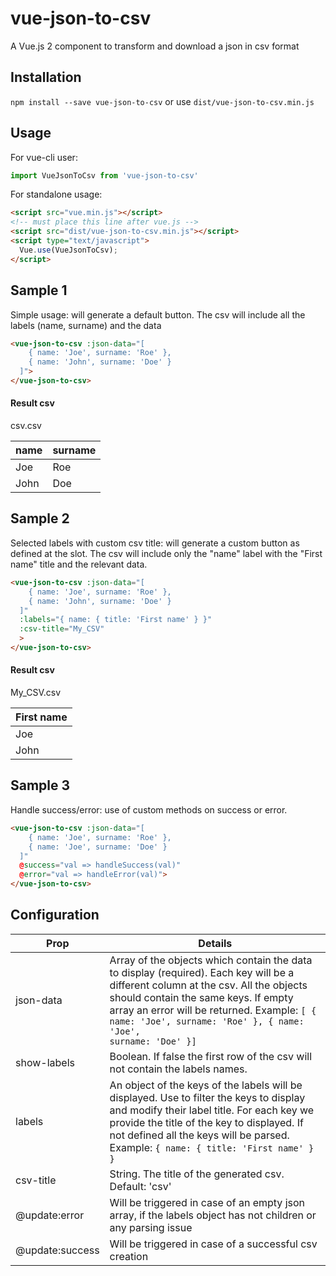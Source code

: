 # vue-json-to-csv

A Vue.js 2 component to transform and download a json in csv format

## Installation

`npm install --save vue-json-to-csv` or use `dist/vue-json-to-csv.min.js`

## Usage

For vue-cli user:

```javascript
import VueJsonToCsv from 'vue-json-to-csv'
```

For standalone usage:

```html
<script src="vue.min.js"></script>
<!-- must place this line after vue.js -->
<script src="dist/vue-json-to-csv.min.js"></script>
<script type="text/javascript">
  Vue.use(VueJsonToCsv);
</script>
```

## Sample 1

Simple usage: will generate a default button. The csv will include all the labels (name, surname) and the data

```html
<vue-json-to-csv :json-data="[
    { name: 'Joe', surname: 'Roe' },
    { name: 'John', surname: 'Doe' }
  ]">
</vue-json-to-csv>
```
#### Result csv

csv.csv

| name   |  surname |
|----------|------|
| Joe | Roe |
| John | Doe |

## Sample 2

Selected labels with custom csv title: will generate a custom button as defined at the slot. The csv will include only the "name" label with the "First name" title and the relevant data.

```html
<vue-json-to-csv :json-data="[
    { name: 'Joe', surname: 'Roe' },
    { name: 'John', surname: 'Doe' }
  ]"
  :labels="{ name: { title: 'First name' } }"
  :csv-title="My_CSV"
  >
</vue-json-to-csv>
```

#### Result csv

My_CSV.csv

| First name |
|----------|
| Joe |
| John |

## Sample 3

Handle success/error: use of custom methods on success or error.

```html
<vue-json-to-csv :json-data="[
    { name: 'Joe', surname: 'Roe' },
    { name: 'Joe', surname: 'Doe' }
  ]"
  @success="val => handleSuccess(val)"
  @error="val => handleError(val)">
</vue-json-to-csv>
```
## Configuration

| Prop   |  Details |
|----------|------|
| json-data | Array of the objects which contain the data to display (required). Each key will be a different column at the csv. All the objects should contain the same keys. If empty array an error will be returned. Example: <code>[ { name: 'Joe', surname: 'Roe' }, { name: 'Joe', surname: 'Doe' }]</code>|
| show-labels | Boolean. If false the first row of the csv will not contain the labels names. |
| labels | An object of the keys of the labels will be displayed. Use to filter the keys to display and modify their label title. For each key we provide the title of the key to displayed. If not defined all the keys will be parsed. Example: <code>{ name: { title: 'First name' } }</code>|
| csv-title | String. The title of the generated csv. Default: 'csv' |
| @update:error | Will be triggered in case of an empty json array, if the labels object has not children or any parsing issue |
| @update:success| Will be triggered in case of a successful csv creation |
